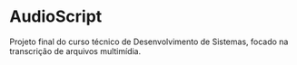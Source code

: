 # AudioScript
Projeto final do curso técnico de Desenvolvimento de Sistemas, focado na transcrição de arquivos multimídia. 
